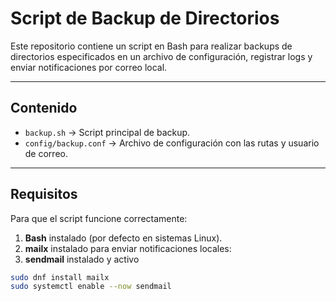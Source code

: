 # Script de Backup de Directorios

Este repositorio contiene un script en Bash para realizar backups de directorios especificados en un archivo de configuración, registrar logs y enviar notificaciones por correo local.

---

## Contenido

- `backup.sh` → Script principal de backup.
- `config/backup.conf` → Archivo de configuración con las rutas y usuario de correo.

---

## Requisitos

Para que el script funcione correctamente:

1. **Bash** instalado (por defecto en sistemas Linux).  
2. **mailx** instalado para enviar notificaciones locales:
3. **sendmail** instalado y activo

```bash
sudo dnf install mailx
sudo systemctl enable --now sendmail
